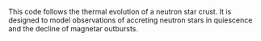 This code follows the thermal evolution of a neutron star crust. It is designed to model observations of accreting neutron stars in quiescence and the decline of magnetar outbursts.
